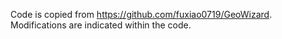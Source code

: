 Code is copied from https://github.com/fuxiao0719/GeoWizard. Modifications are indicated within the code.
